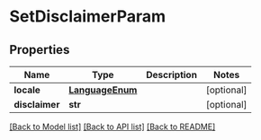 # SetDisclaimerParam

## Properties
Name | Type | Description | Notes
------------ | ------------- | ------------- | -------------
**locale** | [**LanguageEnum**](LanguageEnum.md) |  | [optional] 
**disclaimer** | **str** |  | [optional] 

[[Back to Model list]](../README.md#documentation-for-models) [[Back to API list]](../README.md#documentation-for-api-endpoints) [[Back to README]](../README.md)

